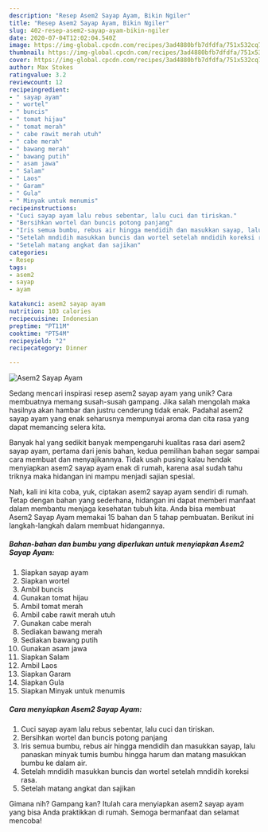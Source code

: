 ```yaml
---
description: "Resep Asem2 Sayap Ayam, Bikin Ngiler"
title: "Resep Asem2 Sayap Ayam, Bikin Ngiler"
slug: 402-resep-asem2-sayap-ayam-bikin-ngiler
date: 2020-07-04T12:02:04.540Z
image: https://img-global.cpcdn.com/recipes/3ad4880bfb7dfdfa/751x532cq70/asem2-sayap-ayam-foto-resep-utama.jpg
thumbnail: https://img-global.cpcdn.com/recipes/3ad4880bfb7dfdfa/751x532cq70/asem2-sayap-ayam-foto-resep-utama.jpg
cover: https://img-global.cpcdn.com/recipes/3ad4880bfb7dfdfa/751x532cq70/asem2-sayap-ayam-foto-resep-utama.jpg
author: Max Stokes
ratingvalue: 3.2
reviewcount: 12
recipeingredient:
- " sayap ayam"
- " wortel"
- " buncis"
- " tomat hijau"
- " tomat merah"
- " cabe rawit merah utuh"
- " cabe merah"
- " bawang merah"
- " bawang putih"
- " asam jawa"
- " Salam"
- " Laos"
- " Garam"
- " Gula"
- " Minyak untuk menumis"
recipeinstructions:
- "Cuci sayap ayam lalu rebus sebentar, lalu cuci dan tiriskan."
- "Bersihkan wortel dan buncis potong panjang"
- "Iris semua bumbu, rebus air hingga mendidih dan masukkan sayap, lalu panaskan minyak tumis bumbu hingga harum dan matang masukkan bumbu ke dalam air."
- "Setelah mndidih masukkan buncis dan wortel setelah mndidih koreksi rasa."
- "Setelah matang angkat dan sajikan"
categories:
- Resep
tags:
- asem2
- sayap
- ayam

katakunci: asem2 sayap ayam 
nutrition: 103 calories
recipecuisine: Indonesian
preptime: "PT11M"
cooktime: "PT54M"
recipeyield: "2"
recipecategory: Dinner

---
```



![Asem2 Sayap Ayam](https://img-global.cpcdn.com/recipes/3ad4880bfb7dfdfa/751x532cq70/asem2-sayap-ayam-foto-resep-utama.jpg)

Sedang mencari inspirasi resep asem2 sayap ayam yang unik? Cara membuatnya memang susah-susah gampang. Jika salah mengolah maka hasilnya akan hambar dan justru cenderung tidak enak. Padahal asem2 sayap ayam yang enak seharusnya mempunyai aroma dan cita rasa yang dapat memancing selera kita.



Banyak hal yang sedikit banyak mempengaruhi kualitas rasa dari asem2 sayap ayam, pertama dari jenis bahan, kedua pemilihan bahan segar sampai cara membuat dan menyajikannya. Tidak usah pusing kalau hendak menyiapkan asem2 sayap ayam enak di rumah, karena asal sudah tahu triknya maka hidangan ini mampu menjadi sajian spesial.


Nah, kali ini kita coba, yuk, ciptakan asem2 sayap ayam sendiri di rumah. Tetap dengan bahan yang sederhana, hidangan ini dapat memberi manfaat dalam membantu menjaga kesehatan tubuh kita. Anda bisa membuat Asem2 Sayap Ayam memakai 15 bahan dan 5 tahap pembuatan. Berikut ini langkah-langkah dalam membuat hidangannya.

<!--inarticleads1-->

##### Bahan-bahan dan bumbu yang diperlukan untuk menyiapkan Asem2 Sayap Ayam:

1. Siapkan  sayap ayam
1. Siapkan  wortel
1. Ambil  buncis
1. Gunakan  tomat hijau
1. Ambil  tomat merah
1. Ambil  cabe rawit merah utuh
1. Gunakan  cabe merah
1. Sediakan  bawang merah
1. Sediakan  bawang putih
1. Gunakan  asam jawa
1. Siapkan  Salam
1. Ambil  Laos
1. Siapkan  Garam
1. Siapkan  Gula
1. Siapkan  Minyak untuk menumis




<!--inarticleads2-->

##### Cara menyiapkan Asem2 Sayap Ayam:

1. Cuci sayap ayam lalu rebus sebentar, lalu cuci dan tiriskan.
1. Bersihkan wortel dan buncis potong panjang
1. Iris semua bumbu, rebus air hingga mendidih dan masukkan sayap, lalu panaskan minyak tumis bumbu hingga harum dan matang masukkan bumbu ke dalam air.
1. Setelah mndidih masukkan buncis dan wortel setelah mndidih koreksi rasa.
1. Setelah matang angkat dan sajikan




Gimana nih? Gampang kan? Itulah cara menyiapkan asem2 sayap ayam yang bisa Anda praktikkan di rumah. Semoga bermanfaat dan selamat mencoba!
